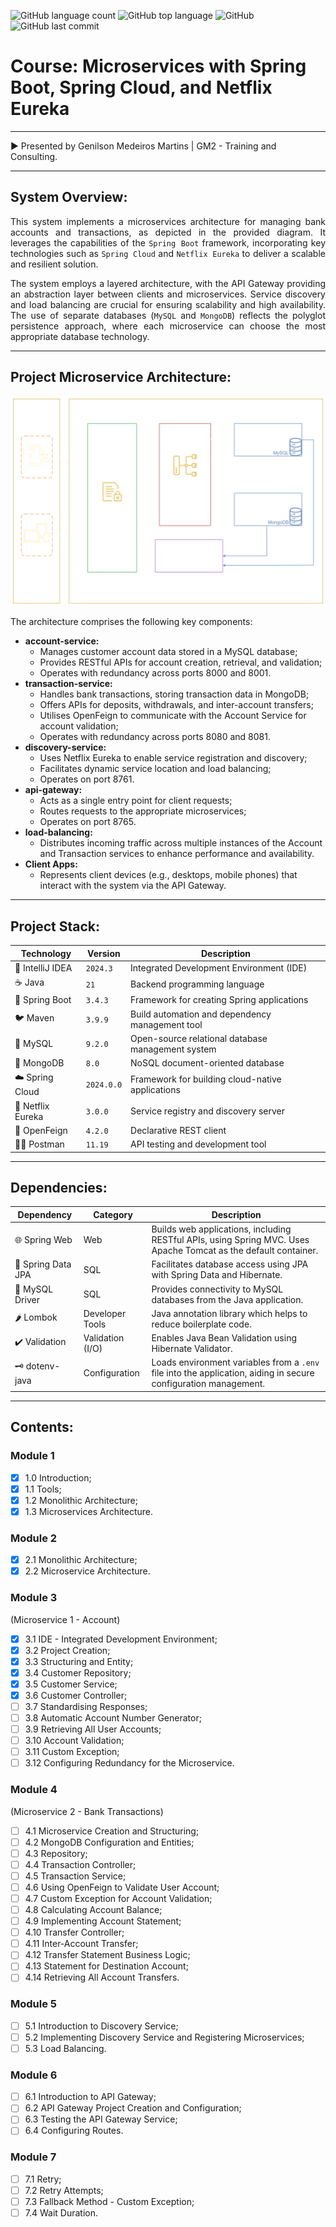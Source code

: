 ![GitHub language count](https://img.shields.io/github/languages/count/souzafcharles/Microservice-Architecture-Java-Spring)
![GitHub top language](https://img.shields.io/github/languages/top/souzafcharles/Microservice-Architecture-Java-Spring)
![GitHub](https://img.shields.io/github/license/souzafcharles/Microservice-Architecture-Java-Spring)
![GitHub last commit](https://img.shields.io/github/last-commit/souzafcharles/Microservice-Architecture-Java-Spring)

# Course: Microservices with Spring Boot, Spring Cloud, and Netflix Eureka

***
▶️ Presented by Genilson Medeiros Martins | GM2 - Training and Consulting.
***

## System Overview:

<p align="justify">
This system implements a microservices architecture for managing bank accounts and transactions, as depicted in the provided diagram. It leverages the capabilities of the <code>Spring Boot</code> framework, incorporating key technologies such as <code>Spring Cloud</code> and <code>Netflix Eureka</code> to deliver a scalable and resilient solution.
</p>

<p align="justify">
The system employs a layered architecture, with the API Gateway providing an abstraction layer between clients and microservices. Service discovery and load balancing are crucial for ensuring scalability and high availability. The use of separate databases (<code>MySQL</code> and <code>MongoDB</code>) reflects the polyglot persistence approach, where each microservice can choose the most appropriate database technology.
</p>

***
## Project Microservice Architecture:

![Microservice Architecture](https://github.com/souzafcharles/Microservice-Architecture-Java-Spring/blob/main/src/main/resources/static/images/microservice-architecture.png)

The architecture comprises the following key components:

* **account-service:**
    * Manages customer account data stored in a MySQL database;
    * Provides RESTful APIs for account creation, retrieval, and validation;
    * Operates with redundancy across ports 8000 and 8001.
* **transaction-service:**
    * Handles bank transactions, storing transaction data in MongoDB;
    * Offers APIs for deposits, withdrawals, and inter-account transfers;
    * Utilises OpenFeign to communicate with the Account Service for account validation;
    * Operates with redundancy across ports 8080 and 8081.
* **discovery-service:**
    * Uses Netflix Eureka to enable service registration and discovery;
    * Facilitates dynamic service location and load balancing;
    * Operates on port 8761.
* **api-gateway:**
    * Acts as a single entry point for client requests;
    * Routes requests to the appropriate microservices;
    * Operates on port 8765.
* **load-balancing:**
    * Distributes incoming traffic across multiple instances of the Account and Transaction services to enhance
      performance and availability.
* **Client Apps:**
    * Represents client devices (e.g., desktops, mobile phones) that interact with the system via the API Gateway.

***

## Project Stack:

| Technology        | Version    | Description                                       |
|-------------------|------------|---------------------------------------------------|
| 📐 IntelliJ IDEA  | `2024.3`   | Integrated Development Environment (IDE)          |
| ☕ Java            | `21`       | Backend programming language                      |
| 🌱 Spring Boot    | `3.4.3`    | Framework for creating Spring applications        |
| 🐦 Maven          | `3.9.9`    | Build automation and dependency management tool   |
| 🐬 MySQL          | `9.2.0`    | Open-source relational database management system |
| 🍃 MongoDB        | `8.0`      | NoSQL document-oriented database                  |
| ☁️ Spring Cloud   | `2024.0.0` | Framework for building cloud-native applications  |
| 🧭 Netflix Eureka | `3.0.0`    | Service registry and discovery server             |
| 🔗 OpenFeign      | `4.2.0`    | Declarative REST client                           |
| 👩‍🚀 Postman     | `11.19`    | API testing and development tool                  |

***

## Dependencies:

| Dependency         | Category         | Description                                                                                                     |
|--------------------|------------------|-----------------------------------------------------------------------------------------------------------------|
| 🌐 Spring Web      | Web              | Builds web applications, including RESTful APIs, using Spring MVC. Uses Apache Tomcat as the default container. |
| 💾 Spring Data JPA | SQL              | Facilitates database access using JPA with Spring Data and Hibernate.                                           |
| 🐘 MySQL Driver    | SQL              | Provides connectivity to MySQL databases from the Java application.                                             |
| 🌶️ Lombok         | Developer Tools  | Java annotation library which helps to reduce boilerplate code.                                                 |
| ✔️ Validation      | Validation (I/O) | Enables Java Bean Validation using Hibernate Validator.                                                         |
| 🗝️ dotenv-java    | Configuration    | Loads environment variables from a `.env` file into the application, aiding in secure configuration management. |

***

## Contents:

### Module 1

- [x] 1.0 Introduction;
- [x] 1.1 Tools;
- [x] 1.2 Monolithic Architecture;
- [x] 1.3 Microservices Architecture.

### Module 2

- [x] 2.1 Monolithic Architecture;
- [x] 2.2 Microservice Architecture.

### Module 3

(Microservice 1 - Account)

- [x] 3.1 IDE - Integrated Development Environment;
- [x] 3.2 Project Creation;
- [X] 3.3 Structuring and Entity;
- [X] 3.4 Customer Repository;
- [X] 3.5 Customer Service;
- [X] 3.6 Customer Controller;
- [ ] 3.7 Standardising Responses;
- [ ] 3.8 Automatic Account Number Generator;
- [ ] 3.9 Retrieving All User Accounts;
- [ ] 3.10 Account Validation;
- [ ] 3.11 Custom Exception;
- [ ] 3.12 Configuring Redundancy for the Microservice.

### Module 4

(Microservice 2 - Bank Transactions)

- [ ] 4.1 Microservice Creation and Structuring;
- [ ] 4.2 MongoDB Configuration and Entities;
- [ ] 4.3 Repository;
- [ ] 4.4 Transaction Controller;
- [ ] 4.5 Transaction Service;
- [ ] 4.6 Using OpenFeign to Validate User Account;
- [ ] 4.7 Custom Exception for Account Validation;
- [ ] 4.8 Calculating Account Balance;
- [ ] 4.9 Implementing Account Statement;
- [ ] 4.10 Transfer Controller;
- [ ] 4.11 Inter-Account Transfer;
- [ ] 4.12 Transfer Statement Business Logic;
- [ ] 4.13 Statement for Destination Account;
- [ ] 4.14 Retrieving All Account Transfers.

### Module 5

- [ ] 5.1 Introduction to Discovery Service;
- [ ] 5.2 Implementing Discovery Service and Registering Microservices;
- [ ] 5.3 Load Balancing.

### Module 6

- [ ] 6.1 Introduction to API Gateway;
- [ ] 6.2 API Gateway Project Creation and Configuration;
- [ ] 6.3 Testing the API Gateway Service;
- [ ] 6.4 Configuring Routes.

### Module 7

- [ ] 7.1 Retry;
- [ ] 7.2 Retry Attempts;
- [ ] 7.3 Fallback Method - Custom Exception;
- [ ] 7.4 Wait Duration.